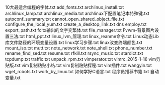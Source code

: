 
10大最适合编程的字体.txt
add_fonts.txt
archlinux_install.txt
archlinux_lamp.txt
archlinux_media.txt
archlinux下配置笔记本特殊键.txt
autoconf_summary.txt
cannot_open_shared_object_file.txt
configure_the_local_yum.txt
create_a_desktop_link.txt
dns
employ.txt
export_path.txt
fcitx输出的文字变繁体.txt
file_manager.txt
Fvwm-背景图片设置三法.txt
html_ppt.txt
linux_lvm_管理.txt
linux_reanme命令.txt
Linux动态Lib库文件路径的环境变量设置.txt
linux学习步骤.txt
linux改变终端颜色.txt
mount_iso.txt
mutt.txt
note_network.txt
note_shell.txt
phone_number.txt
rename_find_sed.txt
resume.txt
rfkill.txt
rsync_music.txt
stardict.txt
tcpdump.txt
traffic.txt
unpack_rpm.txt
vimperator.txt
vimrc_2015-1-16
vim剪贴版.txt
vim复制粘贴小结.txt
vim复制粘贴探秘.txt
vim插件.txt
wangyin.txt
wget_robots.txt
work_by_linux.txt
如何学好C语言.txt
程序员推荐书籍.txt
自动变量.txt
